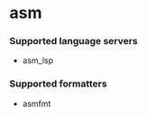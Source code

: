 # asm
<!--- THIS DOCUMENT IS AUTOMATICALLY GENERATED, DON'T EDIT IT -->

### Supported language servers

- asm_lsp

### Supported formatters

- asmfmt
